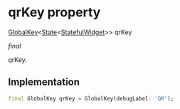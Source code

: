 


# qrKey property







[GlobalKey](https://api.flutter.dev/flutter/widgets/GlobalKey-class.html)&lt;[State](https://api.flutter.dev/flutter/widgets/State-class.html)&lt;[StatefulWidget](https://api.flutter.dev/flutter/widgets/StatefulWidget-class.html)>> qrKey
  
_<span class="feature">final</span>_



<p>qrKey.</p>



## Implementation

```dart
final GlobalKey qrKey = GlobalKey(debugLabel: 'QR');
```







